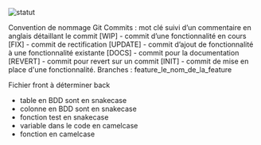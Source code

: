 ![statut](https://github.com/WillyJulien/laravel_api/actions/workflows/ci.yml/badge.svg)



Convention de nommage
Git
Commits : mot clé suivi d’un commentaire en anglais détaillant le commit
[WIP] - commit d’une fonctionnalité en cours
[FIX] - commit de rectification
[UPDATE] - commit d’ajout de fonctionnalité à une fonctionnalité existante
[DOCS] - commit pour la documentation
[REVERT] - commit pour revert sur un commit
[INIT] - commit de mise en place d'une fonctionnalité.
Branches : feature_le_nom_de_la_feature

Fichier
front
à déterminer
back
- table en BDD sont en snakecase
- colonne en BDD sont en snakecase
- fonction test en snakecase
- variable dans le code en camelcase
- fonction en camelcase

